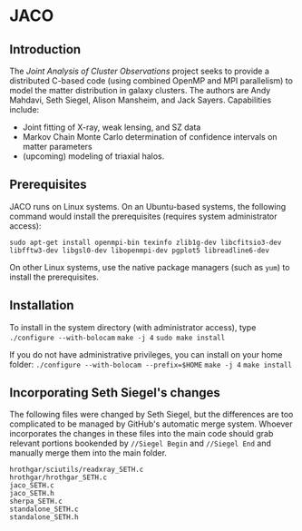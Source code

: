 # JACO

## Introduction

The *Joint Analysis of Cluster Observations* project seeks to provide a distributed C-based code (using combined OpenMP and MPI parallelism) to model the matter distribution in galaxy clusters. The authors are Andy Mahdavi, Seth Siegel, Alison Mansheim, and Jack Sayers. Capabilities include:
* Joint fitting of X-ray, weak lensing, and SZ data
* Markov Chain Monte Carlo determination of confidence intervals on matter parameters
* (upcoming) modeling of triaxial halos.

## Prerequisites

JACO runs on Linux systems. On an Ubuntu-based systems, the following command would install the prerequisites (requires system administrator access):

`sudo apt-get install openmpi-bin texinfo zlib1g-dev libcfitsio3-dev libfftw3-dev libgsl0-dev libopenmpi-dev pgplot5 libreadline6-dev`

On other Linux systems, use the native package managers (such as `yum`) to install the prerequisites.

## Installation

To install in the system directory (with administrator access), type
`./configure --with-bolocam`
`make -j 4`
`sudo make install`

If you do not have administrative privileges, you can install on your home folder:
`./configure --with-bolocam --prefix=$HOME`
`make -j 4`
`make install`

## Incorporating Seth Siegel's changes

The following files were changed by Seth Siegel, but the differences are too complicated to be managed by GitHub's automatic merge system. Whoever incorporates the changes in these files into the main code should grab relevant portions bookended by ``//Siegel Begin`` and ``//Siegel End`` and manually merge them into the main folder.

```
hrothgar/sciutils/readxray_SETH.c
hrothgar/hrothgar_SETH.c
jaco_SETH.c
jaco_SETH.h
sherpa_SETH.c
standalone_SETH.c
standalone_SETH.h
```
